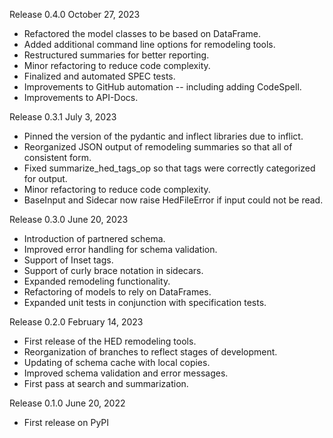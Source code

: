 Release 0.4.0 October 27, 2023
- Refactored the model classes to be based on DataFrame.
- Added additional command line options for remodeling tools.
- Restructured summaries for better reporting.
- Minor refactoring to reduce code complexity.
- Finalized and automated SPEC tests.
- Improvements to GitHub automation -- including adding CodeSpell.
- Improvements to API-Docs.

Release 0.3.1 July 3, 2023
- Pinned the version of the pydantic and inflect libraries due to inflict.
- Reorganized JSON output of remodeling summaries so that all of consistent form.
- Fixed summarize_hed_tags_op so that tags were correctly categorized for output.
- Minor refactoring to reduce code complexity.
- BaseInput and Sidecar now raise HedFileError if input could not be read.

Release 0.3.0 June 20, 2023
- Introduction of partnered schema.
- Improved error handling for schema validation.
- Support of Inset tags.
- Support of curly brace notation in sidecars.
- Expanded remodeling functionality.
- Refactoring of models to rely on DataFrames.
- Expanded unit tests in conjunction with specification tests.

Release 0.2.0 February 14, 2023
- First release of the HED remodeling tools.
- Reorganization of branches to reflect stages of development.
- Updating of schema cache with local copies.
- Improved schema validation and error messages.
- First pass at search and summarization.

Release 0.1.0  June 20, 2022
- First release on PyPI